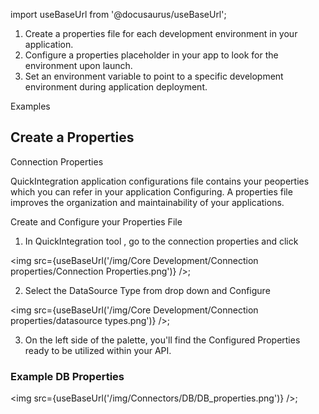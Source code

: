 import useBaseUrl from '@docusaurus/useBaseUrl';

1) Create a properties file for each development environment in your application.
2) Configure a properties placeholder in your app to look for the environment upon launch.
3) Set an environment variable to point to a specific development environment during application deployment.

Examples

## Create a Properties

Connection Properties 

QuickIntegration application configurations file contains your peoperties which you can refer in your application 
Configuring.
A properties file improves the organization and maintainability of your applications.

Create and Configure your Properties File

1) In QuickIntegration tool , go to the connection properties and click 

<img src={useBaseUrl('/img/Core Development/Connection properties/Connection Properties.png')} />;

2) Select the DataSource Type from drop down and Configure 

<img src={useBaseUrl('/img/Core Development/Connection properties/datasource types.png')} />;


3) On the left side of the palette, you'll find the Configured Properties ready to be utilized within your API.

###  Example DB Properties

<img src={useBaseUrl('/img/Connectors/DB/DB_properties.png')} />;

